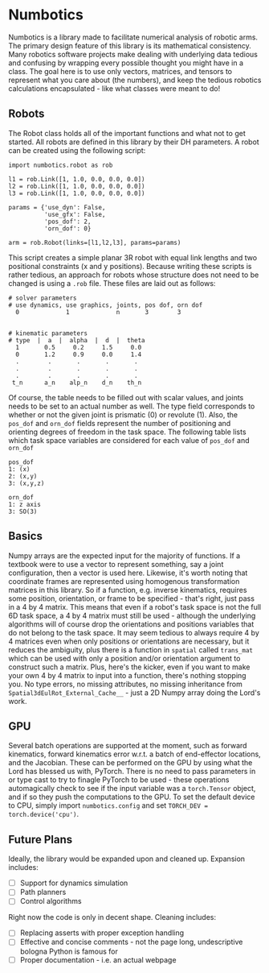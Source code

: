 # Numbotics

Numbotics is a library made to facilitate numerical analysis of robotic arms. The primary design feature of this library is its mathematical consistency. Many robotics software projects make dealing with underlying data tedious and confusing by wrapping every possible thought you might have in a class. The goal here is to use only vectors, matrices, and tensors to represent what you care about (the numbers), and keep the tedious robotics calculations encapsulated - like what classes were meant to do! 


## Robots

The Robot class holds all of the important functions and what not to get started. All robots are defined in this library by their DH parameters. A robot can be created using the following script:

```
import numbotics.robot as rob

l1 = rob.Link([1, 1.0, 0.0, 0.0, 0.0])
l2 = rob.Link([1, 1.0, 0.0, 0.0, 0.0])
l3 = rob.Link([1, 1.0, 0.0, 0.0, 0.0])

params = {'use_dyn': False,
          'use_gfx': False,
          'pos_dof': 2,
          'orn_dof': 0}

arm = rob.Robot(links=[l1,l2,l3], params=params)
```
This script creates a simple planar 3R robot with equal link lengths and two positional constraints (x and y positions). Because writing these scripts is rather tedious, an approach for robots whose structure does not need to be changed is using a `.rob` file. These files are laid out as follows:

```
# solver parameters
# use dynamics, use graphics, joints, pos dof, orn dof
  0             1             n       3        3


# kinematic parameters
# type  |  a  |  alpha  |  d  |  theta
  1       0.5     0.2     1.5     0.0
  0       1.2     0.9     0.0     1.4
  .        .       .       .       .
  .        .       .       .       .
  .        .       .       .       .
 t_n      a_n    alp_n    d_n    th_n
```
Of course, the table needs to be filled out with scalar values, and joints needs to be set to an actual number as well. The type field corresponds to whether or not the given joint is prismatic (0) or revolute (1). Also, the `pos_dof` and `orn_dof` fields represent the number of positioning and orienting degrees of freedom in the task space. The following table lists which task space variables are considered for each value of `pos_dof` and `orn_dof`

```
pos_dof  
1: (x)
2: (x,y)
3: (x,y,z)

orn_dof  
1: z axis
3: SO(3)
```

## Basics

Numpy arrays are the expected input for the majority of functions. If a textbook were to use a vector to represent something, say a joint configuration, then a vector is used here. Likewise, it's worth noting that coordinate frames are represented using homogenous transformation matrices in this library. So if a function, e.g. inverse kinematics, requires some position, orientation, or frame to be specified - that's right, just pass in a 4 by 4 matrix. This means that even if a robot's task space is not the full 6D task space, a 4 by 4 matrix must still be used - although the underlying algorithms will of course drop the orientations and positions variables that do not belong to the task space. It may seem tedious to always require 4 by 4 matrices even when only positions or orientations are necessary, but it reduces the ambiguity, plus there is a function in `spatial` called `trans_mat` which can be used with only a position and/or orientation argument to construct such a matrix. Plus, here's the kicker, even if you want to make your own 4 by 4 matrix to input into a function, there's nothing stopping you. No type errors, no missing attributes, no missing inheritance from `Spatial3dEulRot_External_Cache__` - just a 2D Numpy array doing the Lord's work.


## GPU

Several batch operations are supported at the moment, such as forward kinematics, forward kinematics error w.r.t. a batch of end-effector locations, and the Jacobian. These can be performed on the GPU by using what the Lord has blessed us with, PyTorch. There is no need to pass parameters in or type cast to try to finagle PyTorch to be used - these operations automagically check to see if the input variable was a `torch.Tensor` object, and if so they push the computations to the GPU. To set the default device to CPU, simply import `numbotics.config` and set `TORCH_DEV = torch.device('cpu')`.


## Future Plans

Ideally, the library would be expanded upon and cleaned up. Expansion includes:
- [ ] Support for dynamics simulation
- [ ] Path planners
- [ ] Control algorithms

Right now the code is only in decent shape. Cleaning includes:
- [ ] Replacing asserts with proper exception handling
- [ ] Effective and concise comments - not the page long, undescriptive bologna Python is famous for
- [ ] Proper documentation - i.e. an actual webpage
